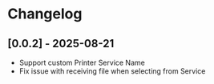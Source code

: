 # Changelog

## [0.0.2] - 2025-08-21

- Support custom Printer Service Name
- Fix issue with receiving file when selecting from Service
